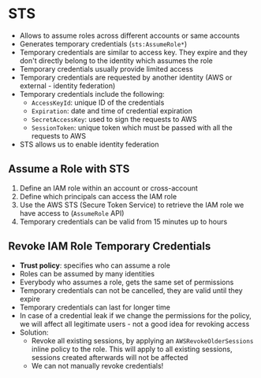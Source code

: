 # STS

- Allows to assume roles across different accounts or same accounts
- Generates temporary credentials (`sts:AssumeRole*`)
- Temporary credentials are similar to access key. They expire and they don't directly belong to the identity which assumes the role
- Temporary credentials usually provide limited access
- Temporary credentials are requested by another identity (AWS or external - identity federation)
- Temporary credentials include the following:
    - `AccessKeyId`: unique ID of the credentials
    - `Expiration`: date and time of credential expiration
    - `SecretAccessKey`: used to sign the requests to AWS
    - `SessionToken`: unique token which must be passed with all the requests to AWS
- STS allows us to enable identity federation

## Assume a Role with STS

1. Define an IAM role within an account or cross-account
2. Define which principals can access the IAM role
3. Use the AWS STS (Secure Token Service) to retrieve the IAM role we have access to (`AssumeRole` API)
4. Temporary credentials can be valid from 15 minutes up to hours

## Revoke IAM Role Temporary Credentials

- **Trust policy**: specifies who can assume a role
- Roles can be assumed by many identities
- Everybody who assumes a role, gets the same set of permissions
- Temporary credentials can not be cancelled, they are valid until they expire
- Temporary credentials can last for longer time
- In case of a credential leak if we change the permissions for the policy, we will affect all legitimate users - not a good idea for revoking access
- Solution: 
    - Revoke all existing sessions, by applying an `AWSRevokeOlderSessions` inline policy to the role. This will apply to all existing sessions, sessions created afterwards will not be affected
    - We can not manually revoke credentials!

